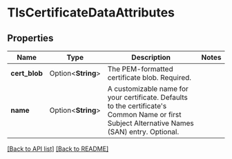 # TlsCertificateDataAttributes

## Properties

Name | Type | Description | Notes
------------ | ------------- | ------------- | -------------
**cert_blob** | Option<**String**> | The PEM-formatted certificate blob. Required. | 
**name** | Option<**String**> | A customizable name for your certificate. Defaults to the certificate's Common Name or first Subject Alternative Names (SAN) entry. Optional. | 

[[Back to API list]](../README.md#documentation-for-api-endpoints) [[Back to README]](../README.md)


